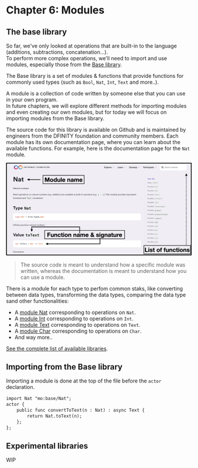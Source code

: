 # Chapter 6: Modules 
## The base library
So far, we've only looked at operations that are built-in to the language (additions, subtractions, concatenation...). <br/> 
To perform more complex operations, we'll need to import and use modules, especially those from the [Base library](https://internetcomputer.org/docs/current/motoko/main/base/).

The Base library is a set of modules & functions that provide functions for commonly used types (such as `Bool`, `Nat`, `Int`, `Text` and more..).

A module is a collection of code written by someone else that you can use in your own program. <br/>
In future chapters, we will explore different methods for importing modules and even creating our own modules, but for today we will focus on importing modules from the Base library.

The source code for this library is available on Github and is maintained by engineers from the DFINITY foundation and community members.
Each module has its own documentation page, where you can learn about the available functions. For example, here is the documentation page for the `Nat` module.

<p align="center"> <img src="./assets/chapter-6/base_library_nat.png" width="800px" style="border: 2px solid black;"></p>
<p align="center">  </p>

> The source code is meant to understand how a specific module was written, whereas the documentation is meant to understand how you can use a module.

There is a module for each type to perfom common staks, like converting between data types, transforming the data types, comparing the data type sand other functionalities: 
- A [module Nat](https://internetcomputer.org/docs/current/motoko/main/base/Nat) corresponding to operations on `Nat`.
- A [module Int](https://internetcomputer.org/docs/current/motoko/main/base/Int) corresponding to operations on `Int`.
- A [module Text](https://internetcomputer.org/docs/current/motoko/main/base/Text) corresponding to operations on `Text`.
- A [module Char](https://internetcomputer.org/docs/current/motoko/main/base/Char) corresponding to operations on `Char`.
- And way more..

[See the complete list of available libraries](https://internetcomputer.org/docs/current/motoko/main/base/).

## Importing from the Base library
Importing a module is done at the top of the file before the `actor` declaration.
```
import Nat "mo:base/Nat";
actor {
    public func convertToText(n : Nat) : async Text {
        return Nat.toText(n);
    };
};
```
## Experimental libraries
WIP